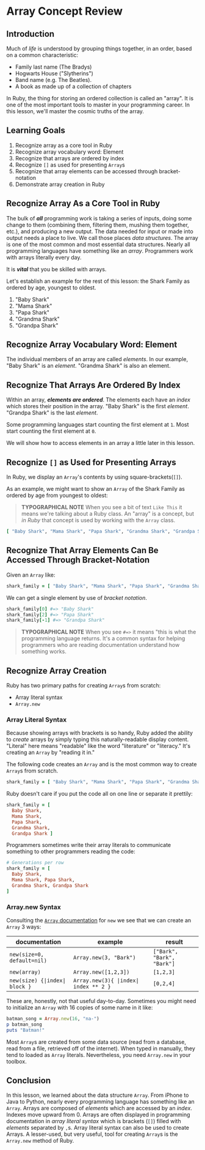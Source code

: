 # Array Concept Review

## Introduction

Much of _life_ is understood by grouping things together, in an order, based on
a common characteristic:

- Family last name (The Bradys)
- Hogwarts House ("Slytherins")
- Band name (e.g. The Beatles).
- A book as made up of a collection of chapters

In Ruby, the thing for storing an ordered collection is called an "array". It
is one of the most important tools to master in your programming career. In
this lesson, we'll master the cosmic truths of the array.

## Learning Goals

1.  Recognize array as a core tool in Ruby
2.  Recognize array vocabulary word: Element
3.  Recognize that arrays are ordered by index
4.  Recognize `[]` as used for presenting `Array`s
5.  Recognize that array elements can be accessed through bracket-notation
6.  Demonstrate array creation in Ruby

## Recognize Array As a Core Tool in Ruby

The bulk of **_all_** programming work is taking a series of inputs, doing some
change to them (combining them, filtering them, mushing them together, etc.),
and producing a new output. The data needed for input or made into output needs
a place to live. We call those places _data structures_. The array is one of
the most common and most essential data structures. Nearly all programming
languages have something like an _array_. Programmers work with arrays
literally every day.

It is **_vital_** that you be skilled with arrays.

Let's establish an example for the rest of this lesson: the Shark Family as
ordered by age, youngest to oldest.

1.  "Baby Shark"
2.  "Mama Shark"
3.  "Papa Shark"
4.  "Grandma Shark"
5.  "Grandpa Shark"

## Recognize Array Vocabulary Word: Element

The individual members of an array are called _elements_. In our example, "Baby
Shark" is an _element_. "Grandma Shark" is also an element.

## Recognize That Arrays Are Ordered By Index

Within an array, **_elements are ordered_**. The elements each have an _index_
which stores their position in the array. "Baby Shark" is the first _element_.
"Grandpa Shark" is the last _element_.

Some programming languages start counting the first element at `1`. Most start
counting the first element at `0`.

We will show how to access elements in an array a little later in this lesson.

## Recognize `[]` as Used for Presenting Arrays

In Ruby, we display an `Array`'s contents by using square-brackets(`[]`).

As an example, we might want to show an `Array` of the Shark Family as ordered
by age from youngest to oldest:

> **TYPOGRAPHICAL NOTE** When you see a bit of text `Like This` it means we're
> talking about a Ruby class. An "array" is a concept, but _in Ruby_ that concept
> is used by working with the `Array` class.

```ruby
[ "Baby Shark", "Mama Shark", "Papa Shark", "Grandma Shark", "Grandpa Shark" ]
```

## Recognize That Array Elements Can Be Accessed Through Bracket-Notation

Given an `Array` like:

```ruby
shark_family = [ "Baby Shark", "Mama Shark", "Papa Shark", "Grandma Shark", "Grandpa Shark" ]
```

We can get a single element by use of _bracket notation_.

```ruby
shark_family[0] #=> "Baby Shark"
shark_family[2] #=> "Papa Shark"
shark_family[-1] #=> "Grandpa Shark"
```

> **TYPOGRAPHICAL NOTE** When you see `#=>` it means "this is what the
> programming language returns. It's a common syntax for helping programmers
> who are reading documentation understand how something works.

## Recognize Array Creation

Ruby has two primary paths for creating `Array`s from scratch:

- Array literal syntax
- `Array.new`

### Array Literal Syntax

Because showing arrays with brackets is so handy, Ruby added the ability to
_create_ arrays by simply typing this naturally-readable display content.
"Literal" here means "readable" like the word "literature" or "literacy." It's
creating an `Array` by "reading it in."

The following code creates an `Array` and is the most common way to create
`Array`s from scratch.

```ruby
shark_family = [ "Baby Shark", "Mama Shark", "Papa Shark", "Grandma Shark", "Grandpa Shark" ]
```

Ruby doesn't care if you put the code all on one line or separate it prettily:

```ruby
shark_family = [
  Baby Shark,
  Mama Shark,
  Papa Shark,
  Grandma Shark,
  Grandpa Shark ]
```

Programmers sometimes write their array literals to communicate something to
other programmers reading the code:

```ruby
# Generations per row
shark_family = [
  Baby Shark,
  Mama Shark, Papa Shark,
  Grandma Shark, Grandpa Shark
]
```

### Array.new Syntax

Consulting the [`Array` documentation][array doc] for `new` we see that we can
create an `Array` 3 ways:

| documentation                  | example                                | result                     |
| ------------------------------ | -------------------------------------- | -------------------------- |
| `new(size=0, default=nil)`     | `Array.new(3, "Bark")`                 | `["Bark", "Bark", "Bark"]` |
| `new(array)`                   | `Array.new([1,2,3])`                   | `[1,2,3]`                  |
| `new(size) {\|index\| block }` | `Array.new(3){ \|index\| index ** 2 }` | `[0,2,4]`                  |

These are, honestly, not that useful day-to-day. Sometimes you might need to
initialize an `Array` with 16 copies of some name in it like:

```ruby
batman_song = Array.new(16, "na-")
p batman_song
puts "Batman!"
```

Most `Array`s are created from some data source (read from a database, read
from a file, retrieved off of the internet). When typed in manually, they tend
to loaded as `Array` literals. Nevertheless, you need `Array.new` in your
toolbox.

## Conclusion

In this lesson, we learned about the data structure `Array`. From iPhone to Java
to Python, nearly every programming language has something like an `Array`.
Arrays are composed of _elements_ which are accessed by an _index_. Indexes
move upward from 0. Arrays are often displayed in programming documentation in
_array literal syntax_ which is brackets (`[]`) filled with _elements_
separated by `,`s. Array literal syntax can also be used to create Arrays. A
lesser-used, but very useful, tool for creating `Array`s is the `Array.new`
method of Ruby.

[array doc]: http://ruby-doc.org/core-2.3.4/Array.html#method-c-new
